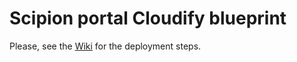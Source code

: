 # Scipion portal Cloudify blueprint



Please, see the [Wiki](https://github.com/ICS-MU/westlife-cloudify-gromacs/wiki) for the deployment steps.
